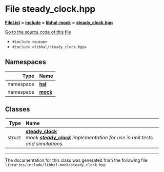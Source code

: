 

# File steady\_clock.hpp



[**FileList**](files.md) **>** [**include**](dir_cba0faac6e93618a6e2539705915bd70.md) **>** [**libhal-mock**](dir_24679974995b72317f1fb09ac5dd2fb9.md) **>** [**steady\_clock.hpp**](libhal-mock_2steady__clock_8hpp.md)

[Go to the source code of this file](libhal-mock_2steady__clock_8hpp_source.md)



* `#include <queue>`
* `#include <libhal/steady_clock.hpp>`













## Namespaces

| Type | Name |
| ---: | :--- |
| namespace | [**hal**](namespacehal.md) <br> |
| namespace | [**mock**](namespacehal_1_1mock.md) <br> |


## Classes

| Type | Name |
| ---: | :--- |
| struct | [**steady\_clock**](structhal_1_1mock_1_1steady__clock.md) <br>_mock_ [_**steady\_clock**_](structhal_1_1mock_1_1steady__clock.md) _implementation for use in unit tests and simulations._ |



















































------------------------------
The documentation for this class was generated from the following file `libraries/include/libhal-mock/steady_clock.hpp`

